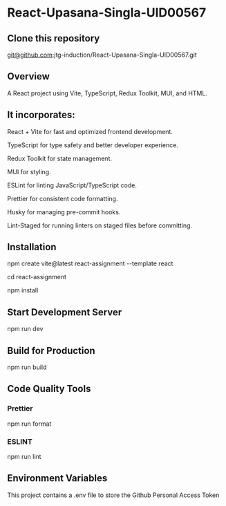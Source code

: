 # React-Upasana-Singla-UID00567

## Clone this repository

git@github.com:jtg-induction/React-Upasana-Singla-UID00567.git

## Overview

A React project using Vite, TypeScript, Redux Toolkit, MUI, and HTML.

## It incorporates:

React + Vite for fast and optimized frontend development.

TypeScript for type safety and better developer experience.

Redux Toolkit for state management.

MUI for styling.

ESLint for linting JavaScript/TypeScript code.

Prettier for consistent code formatting.

Husky for managing pre-commit hooks.

Lint-Staged for running linters on staged files before committing.

## Installation

npm create vite@latest react-assignment --template react

cd react-assignment

npm install

## Start Development Server

npm run dev

## Build for Production

npm run build

## Code Quality Tools

### Prettier

npm run format

### ESLINT

npm run lint

## Environment Variables

This project contains a .env file to store the Github Personal Access Token
